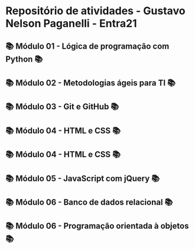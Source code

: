 # Repositório de atividades - Gustavo Nelson Paganelli  - Entra21

## 📚 Módulo 01 - Lógica de programação com Python 📚

## 📚 Módulo 02 - Metodologias ágeis para TI 📚

## 📚 Módulo 03 - Git e GitHub 📚

## 📚 Módulo 04 - HTML e CSS 📚

## 📚 Módulo 04 - HTML e CSS 📚

## 📚 Módulo 05 - JavaScript com jQuery 📚

## 📚 Módulo 06 - Banco de dados relacional 📚

## 📚 Módulo 06 - Programação orientada à objetos 📚
